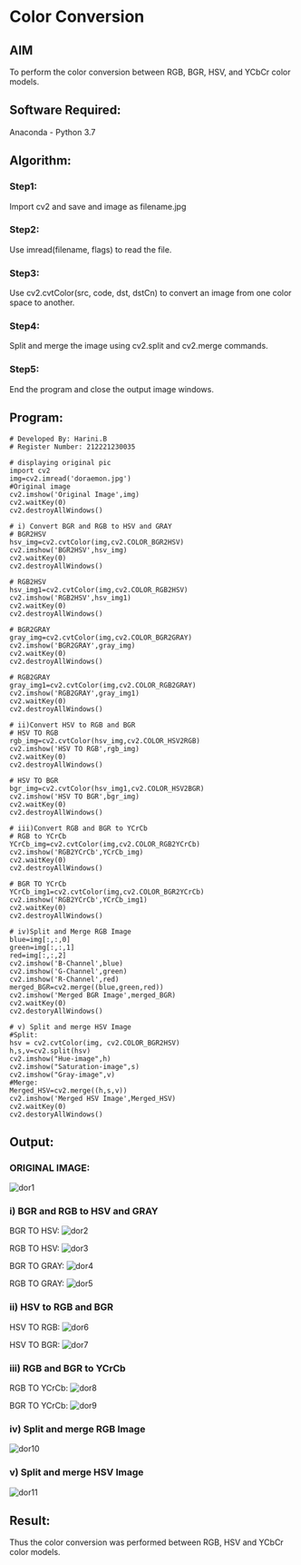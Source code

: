 # Color Conversion
## AIM
To perform the color conversion between RGB, BGR, HSV, and YCbCr color models.

## Software Required:
Anaconda - Python 3.7
## Algorithm:
### Step1:
Import cv2 and save and image as filename.jpg
### Step2:
Use imread(filename, flags) to read the file.
### Step3:
Use cv2.cvtColor(src, code, dst, dstCn) to convert an image from one color space to another.
### Step4:
Split and merge the image using cv2.split and cv2.merge commands.
### Step5:
End the program and close the output image windows.

## Program:
```
# Developed By: Harini.B
# Register Number: 212221230035
```
```
# displaying original pic
import cv2
img=cv2.imread('doraemon.jpg')
#Original image
cv2.imshow('Original Image',img)
cv2.waitKey(0)
cv2.destroyAllWindows()
```
```
# i) Convert BGR and RGB to HSV and GRAY
# BGR2HSV
hsv_img=cv2.cvtColor(img,cv2.COLOR_BGR2HSV)
cv2.imshow('BGR2HSV',hsv_img)
cv2.waitKey(0)
cv2.destroyAllWindows()

# RGB2HSV
hsv_img1=cv2.cvtColor(img,cv2.COLOR_RGB2HSV)
cv2.imshow('RGB2HSV',hsv_img1)
cv2.waitKey(0)
cv2.destroyAllWindows()

# BGR2GRAY
gray_img=cv2.cvtColor(img,cv2.COLOR_BGR2GRAY)
cv2.imshow('BGR2GRAY',gray_img)
cv2.waitKey(0)
cv2.destroyAllWindows()

# RGB2GRAY
gray_img1=cv2.cvtColor(img,cv2.COLOR_RGB2GRAY)
cv2.imshow('RGB2GRAY',gray_img1)
cv2.waitKey(0)
cv2.destroyAllWindows()

```
```
# ii)Convert HSV to RGB and BGR
# HSV TO RGB
rgb_img=cv2.cvtColor(hsv_img,cv2.COLOR_HSV2RGB)
cv2.imshow('HSV TO RGB',rgb_img)
cv2.waitKey(0)
cv2.destroyAllWindows()

# HSV TO BGR
bgr_img=cv2.cvtColor(hsv_img1,cv2.COLOR_HSV2BGR)
cv2.imshow('HSV TO BGR',bgr_img)
cv2.waitKey(0)
cv2.destroyAllWindows()
```
```
# iii)Convert RGB and BGR to YCrCb
# RGB to YCrCb
YCrCb_img=cv2.cvtColor(img,cv2.COLOR_RGB2YCrCb)
cv2.imshow('RGB2YCrCb',YCrCb_img)
cv2.waitKey(0)
cv2.destroyAllWindows()

# BGR TO YCrCb
YCrCb_img1=cv2.cvtColor(img,cv2.COLOR_BGR2YCrCb)
cv2.imshow('RGB2YCrCb',YCrCb_img1)
cv2.waitKey(0)
cv2.destroyAllWindows()
```
```
# iv)Split and Merge RGB Image
blue=img[:,:,0]
green=img[:,:,1]
red=img[:,:,2]
cv2.imshow('B-Channel',blue)
cv2.imshow('G-Channel',green)
cv2.imshow('R-Channel',red)
merged_BGR=cv2.merge((blue,green,red))
cv2.imshow('Merged BGR Image',merged_BGR)
cv2.waitKey(0)
cv2.destoryAllWindows()
```
```
# v) Split and merge HSV Image
#Split:
hsv = cv2.cvtColor(img, cv2.COLOR_BGR2HSV)
h,s,v=cv2.split(hsv)
cv2.imshow("Hue-image",h)
cv2.imshow("Saturation-image",s)
cv2.imshow("Gray-image",v)
#Merge:
Merged_HSV=cv2.merge((h,s,v))
cv2.imshow('Merged HSV Image',Merged_HSV)
cv2.waitKey(0)
cv2.destoryAllWindows()
```

## Output:
### ORIGINAL IMAGE:
![dor1](https://user-images.githubusercontent.com/93427253/228025717-eed8f074-00a5-4b5f-aa93-63890a7319ef.png)

### i) BGR and RGB to HSV and GRAY
BGR TO HSV:
![dor2](https://user-images.githubusercontent.com/93427253/228026843-62811246-2628-48d4-9e68-29538008f20c.png)

RGB TO HSV:
![dor3](https://user-images.githubusercontent.com/93427253/228026894-c23b4bb8-5044-4b50-911e-6557330e837c.png)

BGR TO GRAY:
![dor4](https://user-images.githubusercontent.com/93427253/228026949-c029cc5f-0e43-4cc3-a242-1bcfaf0c3708.png)

RGB TO GRAY:
![dor5](https://user-images.githubusercontent.com/93427253/228026992-10b789a2-a3ab-4fe4-81fe-f2a1a67829d4.png)

### ii) HSV to RGB and BGR
HSV TO RGB:
![dor6](https://user-images.githubusercontent.com/93427253/228027066-c1c8c95a-2e2c-4b49-ae66-5fb2add4b28c.png)

HSV TO BGR:
![dor7](https://user-images.githubusercontent.com/93427253/228027283-e7a7496e-0b65-490c-925b-3b7171583ead.png)


### iii) RGB and BGR to YCrCb
RGB TO YCrCb:
![dor8](https://user-images.githubusercontent.com/93427253/228027312-1062da5d-b745-4758-ae55-47511c721d79.png)

BGR TO YCrCb:
![dor9](https://user-images.githubusercontent.com/93427253/228027335-459d4ba8-972f-4835-9d6f-f4148b3cb7b5.png)

### iv) Split and merge RGB Image
![dor10](https://user-images.githubusercontent.com/93427253/228027386-93b94eee-61a7-492d-b04b-187095a68082.png)


### v) Split and merge HSV Image
![dor11](https://user-images.githubusercontent.com/93427253/228027410-092e693a-4c01-4492-a5d7-fe80394aff96.png)


## Result:
Thus the color conversion was performed between RGB, HSV and YCbCr color models.
